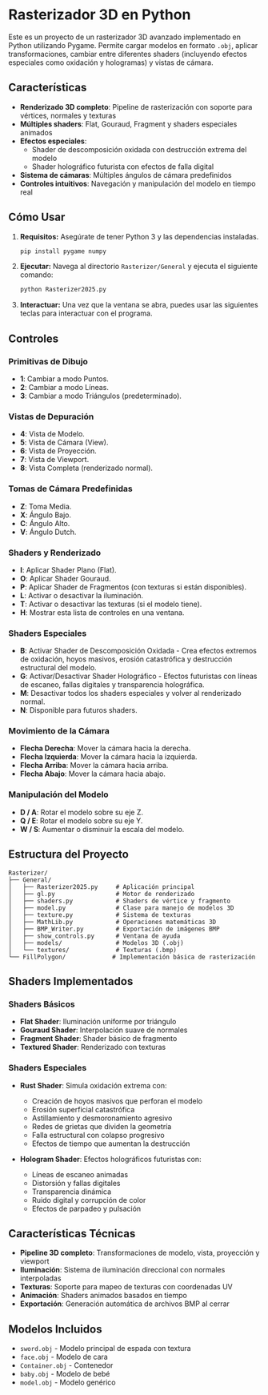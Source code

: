 # Rasterizador 3D en Python

Este es un proyecto de un rasterizador 3D avanzado implementado en Python utilizando Pygame. Permite cargar modelos en formato `.obj`, aplicar transformaciones, cambiar entre diferentes shaders (incluyendo efectos especiales como oxidación y hologramas) y vistas de cámara.

## Características

- **Renderizado 3D completo**: Pipeline de rasterización con soporte para vértices, normales y texturas
- **Múltiples shaders**: Flat, Gouraud, Fragment y shaders especiales animados
- **Efectos especiales**: 
  - Shader de descomposición oxidada con destrucción extrema del modelo
  - Shader holográfico futurista con efectos de falla digital
- **Sistema de cámaras**: Múltiples ángulos de cámara predefinidos
- **Controles intuitivos**: Navegación y manipulación del modelo en tiempo real

## Cómo Usar

1.  **Requisitos:** Asegúrate de tener Python 3 y las dependencias instaladas.
    ```bash
    pip install pygame numpy
    ```
2.  **Ejecutar:** Navega al directorio `Rasterizer/General` y ejecuta el siguiente comando:
    ```bash
    python Rasterizer2025.py
    ```
3.  **Interactuar:** Una vez que la ventana se abra, puedes usar las siguientes teclas para interactuar con el programa.

## Controles

### Primitivas de Dibujo
- **1**: Cambiar a modo Puntos.
- **2**: Cambiar a modo Líneas.
- **3**: Cambiar a modo Triángulos (predeterminado).

### Vistas de Depuración
- **4**: Vista de Modelo.
- **5**: Vista de Cámara (View).
- **6**: Vista de Proyección.
- **7**: Vista de Viewport.
- **8**: Vista Completa (renderizado normal).

### Tomas de Cámara Predefinidas
- **Z**: Toma Media.
- **X**: Ángulo Bajo.
- **C**: Ángulo Alto.
- **V**: Ángulo Dutch.

### Shaders y Renderizado
- **I**: Aplicar Shader Plano (Flat).
- **O**: Aplicar Shader Gouraud.
- **P**: Aplicar Shader de Fragmentos (con texturas si están disponibles).
- **L**: Activar o desactivar la iluminación.
- **T**: Activar o desactivar las texturas (si el modelo tiene).
- **H**: Mostrar esta lista de controles en una ventana.

### Shaders Especiales
- **B**: Activar Shader de Descomposición Oxidada - Crea efectos extremos de oxidación, hoyos masivos, erosión catastrófica y destrucción estructural del modelo.
- **G**: Activar/Desactivar Shader Holográfico - Efectos futuristas con líneas de escaneo, fallas digitales y transparencia holográfica.
- **M**: Desactivar todos los shaders especiales y volver al renderizado normal.
- **N**: Disponible para futuros shaders.

### Movimiento de la Cámara
- **Flecha Derecha**: Mover la cámara hacia la derecha.
- **Flecha Izquierda**: Mover la cámara hacia la izquierda.
- **Flecha Arriba**: Mover la cámara hacia arriba.
- **Flecha Abajo**: Mover la cámara hacia abajo.

### Manipulación del Modelo
- **D / A**: Rotar el modelo sobre su eje Z.
- **Q / E**: Rotar el modelo sobre su eje Y.
- **W / S**: Aumentar o disminuir la escala del modelo.

## Estructura del Proyecto

```
Rasterizer/
├── General/
│   ├── Rasterizer2025.py     # Aplicación principal
│   ├── gl.py                 # Motor de renderizado
│   ├── shaders.py            # Shaders de vértice y fragmento
│   ├── model.py              # Clase para manejo de modelos 3D
│   ├── texture.py            # Sistema de texturas
│   ├── MathLib.py            # Operaciones matemáticas 3D
│   ├── BMP_Writer.py         # Exportación de imágenes BMP
│   ├── show_controls.py      # Ventana de ayuda
│   ├── models/               # Modelos 3D (.obj)
│   └── textures/             # Texturas (.bmp)
└── FillPolygon/             # Implementación básica de rasterización
```

## Shaders Implementados

### Shaders Básicos
- **Flat Shader**: Iluminación uniforme por triángulo
- **Gouraud Shader**: Interpolación suave de normales
- **Fragment Shader**: Shader básico de fragmento
- **Textured Shader**: Renderizado con texturas

### Shaders Especiales
- **Rust Shader**: Simula oxidación extrema con:
  - Creación de hoyos masivos que perforan el modelo
  - Erosión superficial catastrófica
  - Astillamiento y desmoronamiento agresivo
  - Redes de grietas que dividen la geometría
  - Falla estructural con colapso progresivo
  - Efectos de tiempo que aumentan la destrucción

- **Hologram Shader**: Efectos holográficos futuristas con:
  - Líneas de escaneo animadas
  - Distorsión y fallas digitales
  - Transparencia dinámica
  - Ruido digital y corrupción de color
  - Efectos de parpadeo y pulsación

## Características Técnicas

- **Pipeline 3D completo**: Transformaciones de modelo, vista, proyección y viewport
- **Iluminación**: Sistema de iluminación direccional con normales interpoladas
- **Texturas**: Soporte para mapeo de texturas con coordenadas UV
- **Animación**: Shaders animados basados en tiempo
- **Exportación**: Generación automática de archivos BMP al cerrar

## Modelos Incluidos

- `sword.obj` - Modelo principal de espada con textura
- `face.obj` - Modelo de cara
- `Container.obj` - Contenedor
- `baby.obj` - Modelo de bebé
- `model.obj` - Modelo genérico
